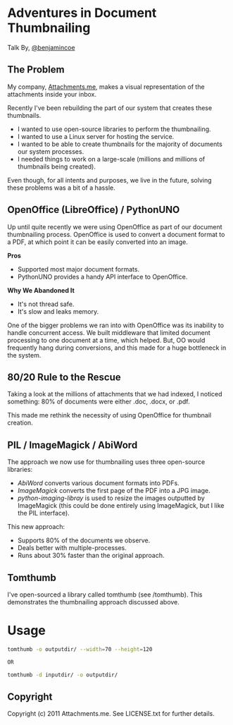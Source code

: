 Adventures in Document Thumbnailing
===================================

Talk By, [@benjamincoe](http://twitter.com/#/benjamincoe)

The Problem
-----------

My company, [Attachments.me](http://attachments.me), makes a visual representation of the attachments inside your inbox.

Recently I've been rebuilding the part of our system that creates these thumbnails.

* I wanted to use open-source libraries to perform the thumbnailing.
* I wanted to use a Linux server for hosting the service.
* I wanted to be able to create thumbnails for the majority of documents our system processes.
* I needed things to work on a large-scale (millions and millions of thumbnails being created).

Even though, for all intents and purposes, we live in the future, solving these problems was a bit of a hassle.

OpenOffice (LibreOffice) / PythonUNO
------------------------------------

Up until quite recently we were using OpenOffice as part of our document thumbnailing process. OpenOffice is used to convert a document format to a PDF, at which point it can be easily converted into an image.

**Pros**

* Supported most major document formats.
* PythonUNO provides a handy API interface to OpenOffice.

**Why We Abandoned It**

* It's not thread safe.
* It's slow and leaks memory.

One of the bigger problems we ran into with OpenOffice was its inability to handle concurrent access. We built middleware that limited document processing to one document at a time, which helped. But, OO would frequently hang during conversions, and this made for a huge bottleneck in the system.

80/20 Rule to the Rescue
------------------------

Taking a look at the millions of attachments that we had indexed, I noticed something: 80% of documents were either .doc, .docx, or .pdf.

This made me rethink the necessity of using OpenOffice for thumbnail creation.

PIL / ImageMagick / AbiWord
--------------------------

The approach we now use for thumbnailing uses three open-source libraries:

* _AbiWord_ converts various document formats into PDFs.
* _ImageMagick_ converts the first page of the PDF into a JPG image.
* _python-imaging-libray_ is used to resize the images outputted by ImageMagick (this could be done entirely using ImageMagick, but I like the PIL interface).

This new approach:

* Supports 80% of the documents we observe.
* Deals better with multiple-processes.
* Runs about 30% faster than the original approach.

Tomthumb
--------

I've open-sourced a library called tomthumb (see /tomthumb). This demonstrates the thumbnailing approach discussed above.

Usage
=====

```bash
tomthumb -o outputdir/ --width=70 --height=120

OR

tomthumb -d inputdir/ -o outputdir/
```

Copyright
---------

Copyright (c) 2011 Attachments.me. See LICENSE.txt for further details.